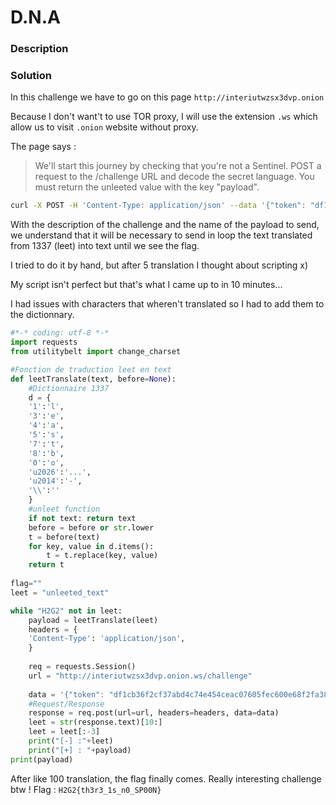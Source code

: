 # D.N.A

### Description

### Solution

In this challenge we have to go on this page `http://interiutwzsx3dvp.onion`

Because I don't want't to use TOR proxy, I will use the extension `.ws` which allow us to visit `.onion` website without proxy.

The page says :
>  We'll start this journey by checking that you're not a Sentinel. POST a request to the /challenge URL and decode the secret language. You must return the unleeted value with the key "payload".
```bash 
curl -X POST -H 'Content-Type: application/json' --data '{"token": "df1cb36f2cf37abd4c74e454ceac07605fec600e68f2fa3895cb6fac06a23154", "payload": "unleeted_text"}' this.server/challenge
```
With the description of the challenge and the name of the payload to send, we understand that it will be necessary to send in loop the text translated from 1337 (leet) into text until we see the flag.

I tried to do it by hand, but after 5 translation I thought about scripting x)

My script isn't perfect but that's what I came up to in 10 minutes...

I had issues with characters that wheren't translated so I had to add them to the dictionnary.

```python
#*-* coding: utf-8 *-*
import requests
from utilitybelt import change_charset

#Fonction de traduction leet en text
def leetTranslate(text, before=None):
    #Dictionnaire 1337
    d = {
    '1':'l',
    '3':'e',
    '4':'a',
    '5':'s',
    '7':'t',
    '8':'b',
    '0':'o',
    'u2026':'...',
    'u2014':'-',
    '\\':''
    }
    #unleet function
    if not text: return text
    before = before or str.lower
    t = before(text)
    for key, value in d.items():
        t = t.replace(key, value)
    return t
    
flag=""
leet = "unleeted_text"

while "H2G2" not in leet:
    payload = leetTranslate(leet)
    headers = {
    'Content-Type': 'application/json',
    }
    
    req = requests.Session()
    url = "http://interiutwzsx3dvp.onion.ws/challenge"
    
    data = '{"token": "df1cb36f2cf37abd4c74e454ceac07605fec600e68f2fa3895cb6fac06a23154", "payload": "'+payload+'"}'                          
    #Request/Response
    response = req.post(url=url, headers=headers, data=data)
    leet = str(response.text)[10:]
    leet = leet[:-3]
    print("[-] :"+leet)
    print("[+] : "+payload)
print(payload)
```
After like 100 translation, the flag finally comes.
Really interesting challenge btw !
Flag : `H2G2{th3r3_1s_n0_SP00N}`
